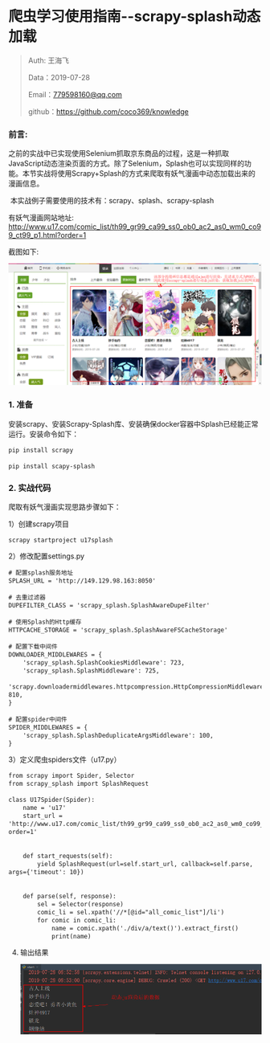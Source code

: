 # 爬虫学习使用指南--scrapy-splash动态加载

> Auth: 王海飞
>
> Data：2019-07-28
>
> Email：779598160@qq.com
>
> github：https://github.com/coco369/knowledge 

### 前言: 

​		之前的实战中已实现使用Selenium抓取京东商品的过程，这是一种抓取JavaScript动态渲染页面的方式。除了Selenium，Splash也可以实现同样的功能。本节实战将使用Scrapy+Splash的方式来爬取有妖气漫画中动态加载出来的漫画信息。

​		本实战例子需要使用的技术有：scrapy、splash、scrapy-splash

有妖气漫画网站地址: http://www.u17.com/comic_list/th99_gr99_ca99_ss0_ob0_ac2_as0_wm0_co99_ct99_p1.html?order=1

截图如下:

![图](../images/scrapy-splash-u17.png)

### 1. 准备

​	安装scrapy、安装Scrapy-Splash库、安装确保docker容器中Splash已经能正常运行。安装命令如下：
```
pip install scrapy

pip install scapy-splash
```
### 2. 实战代码

爬取有妖气漫画实现思路步骤如下：

1）创建scrapy项目
```
scrapy startproject u17splash
```
2）修改配置settings.py
```
# 配置splash服务地址
SPLASH_URL = 'http://149.129.98.163:8050'

# 去重过滤器
DUPEFILTER_CLASS = 'scrapy_splash.SplashAwareDupeFilter'

# 使用Splash的Http缓存
HTTPCACHE_STORAGE = 'scrapy_splash.SplashAwareFSCacheStorage'

# 配置下载中间件
DOWNLOADER_MIDDLEWARES = {
    'scrapy_splash.SplashCookiesMiddleware': 723,
    'scrapy_splash.SplashMiddleware': 725,
    'scrapy.downloadermiddlewares.httpcompression.HttpCompressionMiddleware': 810,
}

# 配置spider中间件
SPIDER_MIDDLEWARES = {
	'scrapy_splash.SplashDeduplicateArgsMiddleware': 100,
}
```

3）定义爬虫spiders文件（u17.py）

```
from scrapy import Spider, Selector
from scrapy_splash import SplashRequest

class U17Spider(Spider):
    name = 'u17'
    start_url = 'http://www.u17.com/comic_list/th99_gr99_ca99_ss0_ob0_ac2_as0_wm0_co99_ct99_p1.html?order=1'


    def start_requests(self):
        yield SplashRequest(url=self.start_url, callback=self.parse, args={'timeout': 10})


    def parse(self, response):
        sel = Selector(response)
        comic_li = sel.xpath('//*[@id="all_comic_list"]/li')
        for comic in comic_li:
            name = comic.xpath('./div/a/text()').extract_first()
            print(name)
```

4. 输出结果

   ![](../images/scrapy-splash-u17-result.png)

   